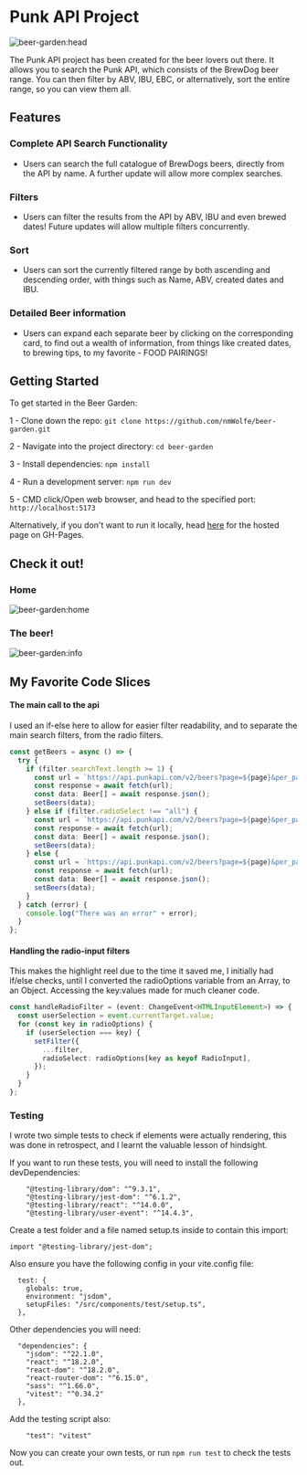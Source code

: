# Punk API Project

![beer-garden:head](https://github.com/nmWolfe/beer-garden/assets/125403716/37176572-5954-4ae0-896c-17f0b49b3204)

The Punk API project has been created for the beer lovers out there. It allows you to search the Punk API, which consists of the BrewDog beer range. You can then filter by ABV, IBU, EBC, or alternatively, sort the entire range, so you can view them all.

## Features

### Complete API Search Functionality

- Users can search the full catalogue of BrewDogs beers, directly from the API by name. A further update will allow more complex searches.

### Filters

- Users can filter the results from the API by ABV, IBU and even brewed dates! Future updates will allow multiple filters concurrently.

### Sort

- Users can sort the currently filtered range by both ascending and descending order, with things such as Name, ABV, created dates and IBU.

### Detailed Beer information

- Users can expand each separate beer by clicking on the corresponding card, to find out a wealth of information, from things like created dates, to brewing tips, to my favorite - FOOD PAIRINGS!

## Getting Started

To get started in the Beer Garden:

1 - Clone down the repo: `git clone https://github.com/nmWolfe/beer-garden.git`

2 - Navigate into the project directory: `cd beer-garden`

3 - Install dependencies: `npm install`

4 - Run a development server: `npm run dev`

5 - CMD click/Open web browser, and head to the specified port: `http://localhost:5173`

Alternatively, if you don't want to run it locally, head [here](https://nmwolfe.github.io/beer-garden/#/) for the hosted page on GH-Pages.

## Check it out!

### Home

![beer-garden:home](https://github.com/nmWolfe/beer-garden/assets/125403716/36a09f40-197d-454a-bc4d-943264df6d49)

### The beer!

![beer-garden:info](https://github.com/nmWolfe/beer-garden/assets/125403716/d7c9d1c7-ebb2-488e-9199-839ab45bb5dc)

## My Favorite Code Slices

#### The main call to the api

I used an if-else here to allow for easier filter readability, and to separate the main search filters, from the radio filters.

```typescript
const getBeers = async () => {
  try {
    if (filter.searchText.length >= 1) {
      const url = `https://api.punkapi.com/v2/beers?page=${page}&per_page=${beerDisplayAmount}&beer_name=${filter.searchText}`;
      const response = await fetch(url);
      const data: Beer[] = await response.json();
      setBeers(data);
    } else if (filter.radioSelect !== "all") {
      const url = `https://api.punkapi.com/v2/beers?page=${page}&per_page=${beerDisplayAmount}&${filter.radioSelect}`;
      const response = await fetch(url);
      const data: Beer[] = await response.json();
      setBeers(data);
    } else {
      const url = `https://api.punkapi.com/v2/beers?page=${page}&per_page=${beerDisplayAmount}`;
      const response = await fetch(url);
      const data: Beer[] = await response.json();
      setBeers(data);
    }
  } catch (error) {
    console.log("There was an error" + error);
  }
};
```

#### Handling the radio-input filters

This makes the highlight reel due to the time it saved me, I initially had if/else checks, until I converted the radioOptions variable from an Array, to an Object. Accessing the key:values made for much cleaner code.

```typescript
const handleRadioFilter = (event: ChangeEvent<HTMLInputElement>) => {
  const userSelection = event.currentTarget.value;
  for (const key in radioOptions) {
    if (userSelection === key) {
      setFilter({
        ...filter,
        radioSelect: radioOptions[key as keyof RadioInput],
      });
    }
  }
};
```

### Testing

I wrote two simple tests to check if elements were actually rendering, this was done in retrospect, and I learnt the valuable lesson of hindsight.

If you want to run these tests, you will need to install the following devDependencies:

```
    "@testing-library/dom": "^9.3.1",
    "@testing-library/jest-dom": "^6.1.2",
    "@testing-library/react": "^14.0.0",
    "@testing-library/user-event": "^14.4.3",
```

Create a test folder and a file named setup.ts inside to contain this import:

```
import "@testing-library/jest-dom";
```

Also ensure you have the following config in your vite.config file:

```
  test: {
    globals: true,
    environment: "jsdom",
    setupFiles: "/src/components/test/setup.ts",
  },
```

Other dependencies you will need:

```
  "dependencies": {
    "jsdom": "^22.1.0",
    "react": "^18.2.0",
    "react-dom": "^18.2.0",
    "react-router-dom": "^6.15.0",
    "sass": "^1.66.0",
    "vitest": "^0.34.2"
  },
```

Add the testing script also:

```
    "test": "vitest"
```

Now you can create your own tests, or run `npm run test` to check the tests out.
